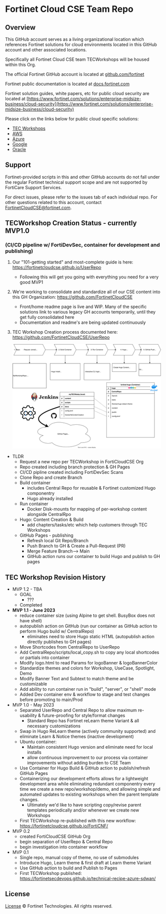 # Fortinet Cloud CSE Team Repo

## Overview

This GitHub account serves as a living organizational location which references Fortinet solutions for cloud environments located in this GitHub account and other associated locations.

Specifically all Fortinet Cloud CSE team TECWorkshops will be housed within this Org.

The official Fortinet GitHub account is located at [github.com/fortinet](https://github.com/fortinet)

Fortinet public documentation is located at [docs.fortinet.com](https://docs.fortinet.com)

Fortinet solution guides, white papers, etc for public cloud security are located at [https://www.fortinet.com/solutions/enterprise-midsize-business/cloud-security](https://www.fortinet.com/solutions/enterprise-midsize-business/cloud-security)

Please click on the links below for public cloud specific solutions:
- [TEC Workshops](profile/TECWorkshops/README.md)
- [AWS](profile/AWS/README.md)
- [Azure](profile/Azure/README.md)
- [Google](profile/Google/README.md)
- [Oracle](profile/Oracle/README.md)
  
## Support

Fortinet-provided scripts in this and other GitHub accounts do not fall under the regular Fortinet technical support scope and are not supported by FortiCare Support Services.

For direct issues, please refer to the issues tab of each individual repo.
For other questions related to this account, contact  [FortinetCloudCSE@fortinet.com](mailto:FortinetCloudCSE@fortinet.com).

## TECWorkshop Creation Status - currently MVP1.0 
### (CI/CD pipeline w/ FortiDevSec, container for development and publishing)
1. Our "101-getting started" and most-complete guide is here: https://fortinetcloudcse.github.io/UserRepo
   - Following this will get you going with everything you need for a very good MVP1
2. We're working to consolidate and standardize all of our CSE content into this GH Organization: https://github.com/FortinetCloudCSE
   - Front/home readme page is live and WIP.  Many of the specific solutions link to various legacy GH accounts temporarily, until they get fully consolidated here 
   - Documentation and readme's are being updated continuously
3. TEC Workshop Creation process documented here: https://github.com/FortinetCloudCSE/UserRepo
  
   ![FortiTechWorkshopFlow](https://github.com/FortinetCloudCSE/UserRepo/blob/main/content/FTNT-hugoFlow.drawio.svg?raw=true)

  - TLDR
     -  Request a new repo per TECWorkshop in FortiCloudCSE Org
       - Repo created including branch protection & GH Pages
       - CI/CD pipline created including FortiDevSec Scans
       - Clone Repo and create Branch
     - Build container
       - includes Central Repo for reusable & Fortinet customized Hugo componentry
       - Hugo already installed
     - Run container
       - Docker Disk-mounts for mapping of per-workshop content alongside CentralRpo
     - Hugo: Content Creation & Build
       - add chapters/tasks/etc which help customers through TEC Workshops
     - GitHub Pages - publishing
       - Refresh local Git Repo/Branch
       - Push Branch to GH & Create a Pull-Request (PR)
       - Merge Feature Branch--> Main
       - GitHub action runs our container to build Hugo and publish to GH pages

## TEC Workshop Revision History

- MVP 1.2 - TBA
  - GOAL
    - ???
  - Completed
- **MVP 1.1 - June 2023**
    - reduce container size (using Alpine to get shell.  BusyBox does not have shell)
    - autopublish action on GitHub (run our container as GitHub action to perform Hugo build w/ CentralRepo)
      - eliminates need to store Hugo static HTML (autopublish action directly publishes to GH pages)
    - Move Shortcodes from CentralRepo to UserRepo
    - Add CentralRepo/scripts/local_copy.sh to copy any local shortcodes or partials into container
    - Modify logo.html to read Params for logoBanner & logoBannerColor
    - Standardize themes and colors for Workshop, UseCase, Spotlight, Demo
    - Modify Banner Text and Subtext to match theme and be customizable 
    - Add ability to run container run in "build", "server", or "shell" mode
    - Added Dev container env & workflow to stage and test changes before promoting to main/Prod
- MVP 1.0 - May 2023
  - Separated UserRepo and Central Repo to allow maximum re-usability & future-proofing for style/format changes
    - Standard Repo has Fortinet reLearn theme Variant & all necessary customizations
  - Swap in Hugo ReLearn theme (actively community supported) and eliminate Learn & Notice themes (inactive development)
  - Ubuntu container:
    - Maintain consistent Hugo version and eliminate need for local installs
    - allow continuous improvement to our process via container improvements without adding burden to CSE Team
  - Use Container for Hugo Build & GitHub action to publish/refresh GitHub Pages
  - Containerizing our development efforts allows for a lightweight development area while eliminating redundant componentry every time we create a new repo/workshop/demo, and allowing simple and automated updates to existing workshops when the parent template changes.
       - Ultimately we'd like to have scripting copy/revise parent templates periodically and/or whenever we create new Workshops  
  - First TECWorkshop re-published with this new workflow: https://fortinetcloudcse.github.io/FortiCNF/
- MVP 0.2
  - created FortiCloudCSE GitHub Org
  - begin separation of UserRepo & Central Repo
  - begin investigation into container workflow
- MVP 0.1
  - Single repo, manual copy of theme, no use of submodules
  - Introduce Hugo, Learn theme & first draft at Learn theme Variant
  - Use GitHub action to build and Publish to Pages
  - First TECWorkshop published: https://fortinetsecdevops.github.io/technical-recipe-azure-sdwan/



## License

[License](LICENSE) © Fortinet Technologies. All rights reserved.